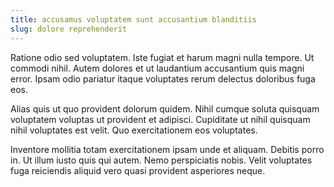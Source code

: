 ```yaml
---
title: accusamus voluptatem sunt accusantium blanditiis
slug: dolore reprehenderit
---
```


Ratione odio sed voluptatem. Iste fugiat et harum magni nulla tempore. Ut commodi nihil. Autem dolores et ut laudantium accusantium quis magni error. Ipsam odio pariatur itaque voluptates rerum delectus doloribus fuga eos.

Alias quis ut quo provident dolorum quidem. Nihil cumque soluta quisquam voluptatem voluptas ut provident et adipisci. Cupiditate ut nihil quisquam nihil voluptates est velit. Quo exercitationem eos voluptates.

Inventore mollitia totam exercitationem ipsam unde et aliquam. Debitis porro in. Ut illum iusto quis qui autem. Nemo perspiciatis nobis. Velit voluptates fuga reiciendis aliquid vero quasi provident asperiores neque.
